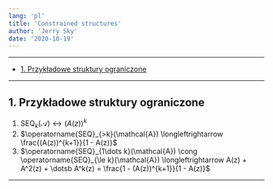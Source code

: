 ```yaml
---
lang: 'pl'
title: 'Constrained structures'
author: 'Jerry Sky'
date: '2020-10-19'
---
```


---

- [1. Przykładowe struktury ograniczone](#1-przykładowe-struktury-ograniczone)

---

## 1. Przykładowe struktury ograniczone

1. $\operatorname{SEQ}_k(\mathcal{A}) \longleftrightarrow (A(z))^k$
2. $\operatorname{SEQ}_{>k}(\mathcal{A}) \longleftrightarrow \frac{(A(z))^{k+1}}{1 - A(z)}$
3. $\operatorname{SEQ}_{1\dots k}(\mathcal{A}) \cong \operatorname{SEQ}_{\le k}(\mathcal{A}) \longleftrightarrow A(z) + A^2(z) + \dotsb A^k(z) = \frac{1 - (A(z))^{k+1}}{1 - A(z)}$

---
